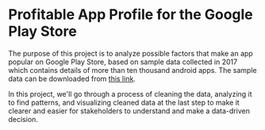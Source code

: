 # Profitable App Profile for the Google Play Store
The purpose of this project is to analyze possible factors that make an app popular on Google Play Store, based on sample data collected in 2017 which contains details of more than ten thousand android apps. The sample data can be downloaded from [this link](https://www.kaggle.com/ramamet4/app-store-apple-data-set-10k-apps).

In this project, we'll go through a process of cleaning the data, analyzing it to find patterns, and visualizing cleaned data at the last step to make it clearer and easier for stakeholders to understand and make a data-driven decision.
